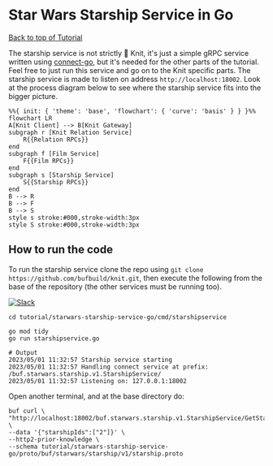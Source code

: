 # Star Wars Starship Service in Go

[Back to top of Tutorial]

The starship service is not strictly 🧶 Knit, it's just a simple gRPC service
written using [connect-go], but it's needed for the other parts of the
tutorial. Feel free to just run this service and go on to the Knit
specific parts. The starship service is made to listen on address
`http://localhost:18002`. Look at the process diagram below
to see where the starship service fits into the bigger
picture.

```mermaid
%%{ init: { 'theme': 'base', 'flowchart': { 'curve': 'basis' } } }%%
flowchart LR
A[Knit Client] --> B[Knit Gateway]
subgraph r [Knit Relation Service]
    R{{Relation RPCs}}
end
subgraph f [Film Service]
    F{{Film RPCs}}
end
subgraph s [Starship Service]
    S{{Starship RPCs}}
end
B --> R
B --> F
B --> S
style s stroke:#000,stroke-width:3px
style S stroke:#000,stroke-width:3px
```

## How to run the code
To run the starship service clone the repo using `git clone https://github.com/bufbuild/knit.git`,
then execute the following from the base of the repository (the other services must be running too).

[![Slack](https://img.shields.io/badge/if_you_need_help_talk_to_us_in_slack-buf-%23e01563)][badges_slack]
```
cd tutorial/starwars-starship-service-go/cmd/starshipservice

go mod tidy
go run starshipservice.go

# Output
2023/05/01 11:32:57 Starship service starting
2023/05/01 11:32:57 Handling connect service at prefix: /buf.starwars.starship.v1.StarshipService/
2023/05/01 11:32:57 Listening on: 127.0.0.1:18002
```

Open another terminal, and at the base directory do:
```
buf curl \
"http://localhost:18002/buf.starwars.starship.v1.StarshipService/GetStarships" \
--data '{"starshipIds":["2"]}' \
--http2-prior-knowledge \
--schema tutorial/starwars-starship-service-go/proto/buf/starwars/starship/v1/starship.proto
```

[Back to top of Tutorial]: /tutorial
[github.com/bufbuild/knit]: https://github.com/bufbuild/knit
[connect-go]: https://github.com/bufbuild/connect-go
[badges_slack]: https://buf.build/links/slack